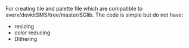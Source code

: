 For creating tile and palette file which are compatible to sverx/devkitSMS/tree/master/SGlib.
The code is simple but do not have:
* resizing
* color reducing
* Dithering

